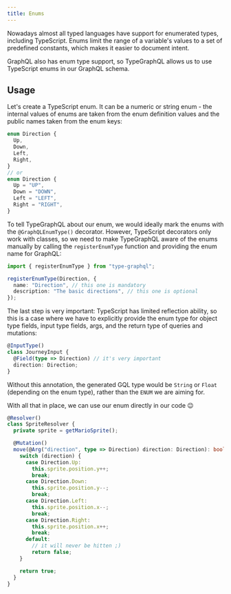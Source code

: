 ```yaml
---
title: Enums
---
```


Nowadays almost all typed languages have support for enumerated types, including TypeScript. Enums limit the range of a variable's values to a set of predefined constants, which makes it easier to document intent.

GraphQL also has enum type support, so TypeGraphQL allows us to use TypeScript enums in our GraphQL schema.

## Usage

Let's create a TypeScript enum. It can be a numeric or string enum - the internal values of enums are taken from the enum definition values and the public names taken from the enum keys:

```typescript
enum Direction {
  Up,
  Down,
  Left,
  Right,
}
// or
enum Direction {
  Up = "UP",
  Down = "DOWN",
  Left = "LEFT",
  Right = "RIGHT",
}
```

To tell TypeGraphQL about our enum, we would ideally mark the enums with the `@GraphQLEnumType()` decorator. However, TypeScript decorators only work with classes, so we need to make TypeGraphQL aware of the enums manually by calling the `registerEnumType` function and providing the enum name for GraphQL:

```typescript
import { registerEnumType } from "type-graphql";

registerEnumType(Direction, {
  name: "Direction", // this one is mandatory
  description: "The basic directions", // this one is optional
});
```

The last step is very important: TypeScript has limited reflection ability, so this is a case where we have to explicitly provide the enum type for object type fields, input type fields, args, and the return type of queries and mutations:

```typescript
@InputType()
class JourneyInput {
  @Field(type => Direction) // it's very important
  direction: Direction;
}
```

Without this annotation, the generated GQL type would be `String` or `Float` (depending on the enum type), rather than the `ENUM` we are aiming for.

With all that in place, we can use our enum directly in our code 😉

```typescript
@Resolver()
class SpriteResolver {
  private sprite = getMarioSprite();

  @Mutation()
  move(@Arg("direction", type => Direction) direction: Direction): boolean {
    switch (direction) {
      case Direction.Up:
        this.sprite.position.y++;
        break;
      case Direction.Down:
        this.sprite.position.y--;
        break;
      case Direction.Left:
        this.sprite.position.x--;
        break;
      case Direction.Right:
        this.sprite.position.x++;
        break;
      default:
        // it will never be hitten ;)
        return false;
    }

    return true;
  }
}
```
